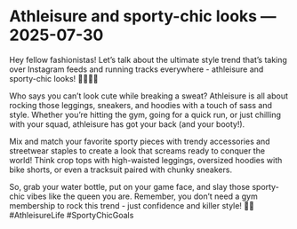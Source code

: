 # Athleisure and sporty-chic looks — 2025-07-30

Hey fellow fashionistas! Let’s talk about the ultimate style trend that’s taking over Instagram feeds and running tracks everywhere - athleisure and sporty-chic looks! 🏃‍♀️💁‍♀️

Who says you can’t look cute while breaking a sweat? Athleisure is all about rocking those leggings, sneakers, and hoodies with a touch of sass and style. Whether you’re hitting the gym, going for a quick run, or just chilling with your squad, athleisure has got your back (and your booty!).

Mix and match your favorite sporty pieces with trendy accessories and streetwear staples to create a look that screams ready to conquer the world! Think crop tops with high-waisted leggings, oversized hoodies with bike shorts, or even a tracksuit paired with chunky sneakers.

So, grab your water bottle, put on your game face, and slay those sporty-chic vibes like the queen you are. Remember, you don’t need a gym membership to rock this trend - just confidence and killer style! 💪🔥 #AthleisureLife #SportyChicGoals